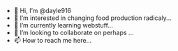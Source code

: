 - 👋 Hi, I’m @dayle916
- 👀 I’m interested in changing food production radicaly...
- 🌱 I’m currently learning webstuff...
- 💞️ I’m looking to collaborate on perhaps ...
- 📫 How to reach me here...

<!---
dayle916/dayle916 is a ✨ special ✨ repository because its `README.md` (this file) appears on your GitHub profile.
You can click the Preview link to take a look at your changes.
--->
